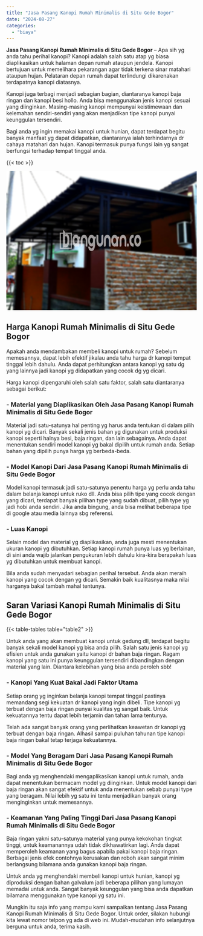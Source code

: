 ```yaml
---
title: "Jasa Pasang Kanopi Rumah Minimalis di Situ Gede Bogor"
date: "2024-08-27"
categories: 
  - "biaya"
---
```


**Jasa Pasang Kanopi Rumah Minimalis di Situ Gede Bogor** – Apa sih yg anda tahu perihal kanopi? Kanopi adalah salah satu atap yg biasa diaplikasikan untuk halaman depan rumah ataupun jendela. Kanopi bertujuan untuk memelihara pekarangan agar tidak terkena sinar matahari ataupun hujan. Pelataran depan rumah dapat terlindungi dikarenakan terdapatnya kanopi diatasnya.

Kanopi juga terbagi menjadi sebagian bagian, diantaranya kanopi baja ringan dan kanopi besi hollo. Anda bisa menggunakan jenis kanopi sesuai yang diinginkan. Masing-masing kanopi mempunyai keistimewaan dan kelemahan sendiri-sendiri yang akan menjadikan tipe kanopi punyai keunggulan tersendiri.

Bagi anda yg ingin memakai kanopi untuk hunian, dapat terdapat begitu banyak manfaat yg dapat didapatkan, diantaranya ialah terhindarnya dr cahaya matahari dan hujan. Kanopi termasuk punya fungsi lain yg sangat berfungsi terhadap tempat tinggal anda.

{{< toc >}}

![Jasa Pasang Kanopi Rumah Minimalis di Situ Gede Bogor](/images/harga-kanopi-minimalis-63.png)

## Harga Kanopi Rumah Minimalis di Situ Gede Bogor

Apakah anda mendambakan membeli kanopi untuk rumah? Sebelum memesannya, dapat lebih efektif jikalau anda tahu harga dr kanopi tempat tinggal lebih dahulu. Anda dapat perhitungkan antara kanopi yg satu dg yang lainnya jadi kanopi yg didapatkan yang cocok dg yg dicari.

Harga kanopi dipengaruhi oleh salah satu faktor, salah satu diantaranya sebagai berikut:

### \- Material yang Diaplikasikan Oleh Jasa Pasang Kanopi Rumah Minimalis di Situ Gede Bogor

Material jadi satu-satunya hal penting yg harus anda tentukan di dalam pilih kanopi yg dicari. Banyak sekali jenis bahan yg digunakan untuk produksi kanopi seperti halnya besi, baja ringan, dan lain sebagainya. Anda dapat menentukan sendiri model kanopi yg bakal dipilih untuk rumah anda. Setiap bahan yang dipilih punya harga yg berbeda-beda.

### \- Model Kanopi Dari Jasa Pasang Kanopi Rumah Minimalis di Situ Gede Bogor

Model kanopi termasuk jadi satu-satunya penentu harga yg perlu anda tahu dalam belanja kanopi untuk ruko dll. Anda bisa pilih tipe yang cocok dengan yang dicari, terdapat banyak pilihan type yang sudah dibuat, pilih type yg jadi hobi anda sendiri. Jika anda bingung, anda bisa melihat beberapa tipe di google atau media lainnya sbg referensi.

### \- Luas Kanopi

Selain model dan material yg diaplikasikan, anda juga mesti menentukan ukuran kanopi yg dibutuhkan. Setiap kanopi rumah punya luas yg berlainan, di sini anda wajib jalankan pengukuran lebih dahulu kira-kira berapakah luas yg dibutuhkan untuk membuat kanopi.

Bila anda sudah menyadari sebagian perihal tersebut. Anda akan meraih kanopi yang cocok dengan yg dicari. Semakin baik kualitasnya maka nilai harganya bakal tambah mahal tentunya.

## Saran Variasi Kanopi Rumah Minimalis di Situ Gede Bogor

{{< table-tables table="table2" >}}

Untuk anda yang akan membuat kanopi untuk gedung dll, terdapat begitu banyak sekali model kanopi yg bisa anda pilih. Salah satu jenis kanopi yg efisien untuk anda gunakan yaitu kanopi dr bahan baja ringan. Ragam kanopi yang satu ini punya keunggulan tersendiri dibandingkan dengan material yang lain. Diantara kelebihan yang bisa anda peroleh sbb!

### \- Kanopi Yang Kuat Bakal Jadi Faktor Utama

Setiap orang yg inginkan belanja kanopi tempat tinggal pastinya memandang segi kekuatan dr kanopi yang ingin dibeli. Tipe kanopi yg terbuat dengan baja ringan punyai kualitas yg sangat baik. Untuk kekuatannya tentu dapat lebih terjamin dan tahan lama tentunya.

Telah ada sangat banyak orang yang perlihatkan keawetan dr kanopi yg terbuat dengan baja ringan. Alhasil sampai puluhan tahunan tipe kanopi baja ringan bakal tetap terjaga kekuatannya.

### \- Model Yang Beragam Dari Jasa Pasang Kanopi Rumah Minimalis di Situ Gede Bogor

Bagi anda yg menghendaki mengaplikasikan kanopi untuk rumah, anda dapat menentukan bermacam model yg diinginkan. Untuk model kanopi dari baja ringan akan sangat efektif untuk anda menentukan sebab punyai type yang beragam. Nilai lebih yg satu ini tentu menjadikan banyak orang menginginkan untuk memesannya.

### \- Keamanan Yang Paling Tinggi Dari Jasa Pasang Kanopi Rumah Minimalis di Situ Gede Bogor

Baja ringan yakni satu-satunya material yang punya kekokohan tingkat tinggi, untuk keamanannya udah tidak dikhawatirkan lagi. Anda dapat memperoleh keamanan yang bagus apabila pakai kanopi baja ringan. Berbagai jenis efek contohnya kerusakan dan roboh akan sangat minim berlangsung bilamana anda gunakan kanopi baja ringan.

Untuk anda yg menghendaki membeli kanopi untuk hunian, kanopi yg diproduksi dengan bahan galvalum jadi beberapa pilihan yang lumayan memadai untuk anda. Sangat banyak keunggulan yang bisa anda dapatkan bilamana menggunakan type kanopi yg satu ini.

Mungkin itu saja info yang mampu kami sampaikan tentang Jasa Pasang Kanopi Rumah Minimalis di Situ Gede Bogor. Untuk order, silakan hubungi kita lewat nomor telpon yg ada di web ini. Mudah-mudahan info selanjutnya berguna untuk anda, terima kasih.
